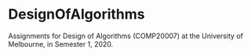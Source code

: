 # DesignOfAlgorithms
Assignments for Design of Algorithms (COMP20007) at the University of Melbourne, in Semester 1, 2020. 
